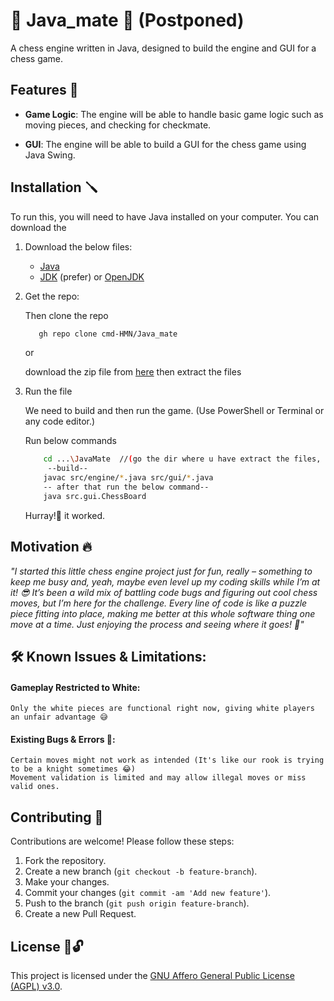 # 👑 Java_mate 👑 (Postponed)

A chess engine written in Java, designed to build the engine and GUI for a chess game.

## Features 🔑

- **Game Logic**: The engine will be able to handle basic game logic such as moving pieces, and checking for checkmate.

- **GUI**: The engine will be able to build a GUI for the chess game using Java Swing.

## Installation 🪛

To run this, you will need to have Java installed on your computer. You can download the

1. Download the below files:

    - [Java](https://www.java.com/download/ie_manual.jsp)
    - [JDK](https://www.oracle.com/pk/java/technologies/downloads/) (prefer) or [OpenJDK](https://adoptopenjdk.net/downloads.html)

2. Get the repo:

    Then clone the repo

    ```bash
       gh repo clone cmd-HMN/Java_mate
    ```

    or

    download the zip file from [here](https://github.com/cmd-HMN/Java_mate/archive/refs/heads/main.zip) then extract the files

3. Run the file

    We need to build and then run the game. (Use PowerShell or Terminal or any code editor.)
   
    Run below commands
    
    ```bash
        cd ...\JavaMate  //(go the dir where u have extract the files, root folder)
         --build--
        javac src/engine/*.java src/gui/*.java
        -- after that run the below command--
        java src.gui.ChessBoard
    ```
    Hurray!🙌 it worked.

## Motivation 🔥

*"I started this little chess engine project just for fun, really – something to keep me busy and, yeah, maybe even level up my coding skills while I’m at it! 😎 It’s been a wild mix of battling code bugs and figuring out cool chess moves, but I’m here for the challenge. Every line of code is like a puzzle piece fitting into place, making me better at this whole software thing one move at a time. Just enjoying the process and seeing where it goes! 🚀"*

## 🛠️ Known Issues & Limitations:

#### Gameplay Restricted to White: 
    Only the white pieces are functional right now, giving white players an unfair advantage 😅
#### Existing Bugs & Errors 🐞:
    Certain moves might not work as intended (It's like our rook is trying to be a knight sometimes 😂)
    Movement validation is limited and may allow illegal moves or miss valid ones.

## Contributing 💖

Contributions are welcome! Please follow these steps:

1. Fork the repository.
2. Create a new branch (`git checkout -b feature-branch`).
3. Make your changes.
4. Commit your changes (`git commit -am 'Add new feature'`).
5. Push to the branch (`git push origin feature-branch`).
6. Create a new Pull Request.

## License 📖🔓

This project is licensed under the [GNU Affero General Public License (AGPL) v3.0](https://opensource.org/licenses/AGPL-3.0).
